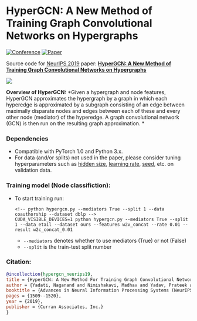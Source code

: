 # HyperGCN: A New Method of Training Graph Convolutional Networks on Hypergraphs

[![Conference](http://img.shields.io/badge/NeurIPS-2019-4b44ce.svg)](https://nips.cc/) [![Paper](http://img.shields.io/badge/paper-arxiv.1809.02589-B31B1B.svg)](https://arxiv.org/abs/1809.02589) 

Source code for [NeurIPS 2019](https://nips.cc/) paper: [**HyperGCN: A New Method of Training Graph Convolutional Networks on Hypergraphs**](https://papers.nips.cc/paper/8430-hypergcn-a-new-method-for-training-graph-convolutional-networks-on-hypergraphs)

![](./hmlap.png)

**Overview of HyperGCN:** *Given a hypergraph and node features, HyperGCN approximates the hypergraph by a graph in which each hyperedge is approximated by a subgraph consisting of an edge between maximally disparate nodes and edges between each of these and every other node (mediator) of the hyperedge. A graph convolutional network (GCN) is then run on the resulting graph approximation. *

### Dependencies

- Compatible with PyTorch 1.0 and Python 3.x.
- For data (and/or splits) not used in the paper, please consider tuning hyperparameters such as [hidden size](https://github.com/malllabiisc/HyperGCN/blob/master/model/networks.py#L25), [learning rate](https://github.com/malllabiisc/HyperGCN/blob/master/config/config.py#L49), [seed](https://github.com/malllabiisc/HyperGCN/blob/master/config/config.py#L28), etc. on validation data.

### Training model (Node classifiction):

- To start training run:

  ```shell
  <!-- python hypergcn.py --mediators True --split 1 --data coauthorship --dataset dblp -->
  CUDA_VISIBLE_DEVICES=1 python hypergcn.py --mediators True --split 1 --data etail --dataset ours --features w2v_concat --rate 0.01 --result w2c_concat_0.01
  ```

  - `--mediators` denotes whether to use mediators (True) or not (False) 
  - `--split` is the train-test split number
  

### Citation:

```bibtex
@incollection{hypergcn_neurips19,
title = {HyperGCN: A New Method For Training Graph Convolutional Networks on Hypergraphs},
author = {Yadati, Naganand and Nimishakavi, Madhav and Yadav, Prateek and Nitin, Vikram and Louis, Anand and Talukdar, Partha},
booktitle = {Advances in Neural Information Processing Systems (NeurIPS) 32},
pages = {1509--1520},
year = {2019},
publisher = {Curran Associates, Inc.}
}

```
